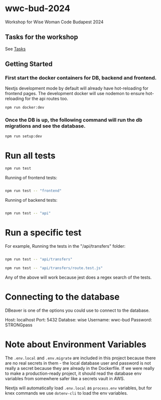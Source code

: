 # wwc-bud-2024
Workshop for Wise Woman Code Budapest 2024

## Tasks for the workshop

See [Tasks](tasks.md)

## Getting Started

### First start the docker containers for DB, backend and frontend.
Nextjs development mode by default will already have hot-reloading for frontend pages.
The development docker will use nodemon to ensure hot-reloading for the api routes too.
```bash
npm run docker:dev
```
### Once the DB is up, the following command will run the db migrations and see the database.
```bash
npm run setup:dev
```

# Run all tests

```bash
npm run test
```

Running of frontend tests:

```bash

npm run test -- "frontend"

```


Running of backend tests:

```bash

npm run test -- "api"

```

# Run a specific test

For example,
Running the tests in the "/api/transfers" folder:

```bash

npm run test -- "api/transfers"

npm run test -- "api/transfers/route.test.js"
```

Any of the above will work because jest does a regex search of the tests.


# Connecting to the database 

DBeaver is one of the options you could use to connect to the database.

Host: localhost
Port: 5432
Databse: wise
Username: wwc-bud
Password: STRONGpass


# Note about Environment Variables

The `.env.local` and `.env.migrate` are included in this project because there are no real secrets in them - the local database user and password is not really a secret because they are already in the Dockerfile. If we were really to make a production-ready project, it should read the database env variables from somewhere safer like a secrets vault in AWS.

Nextjs will automatically load `.env.local` as `process.env` variables, but for knex commands we use `dotenv-cli` to load the env variables.

